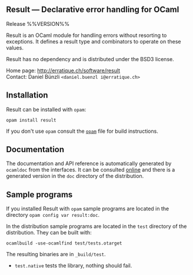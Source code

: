Result — Declarative error handling for OCaml
-------------------------------------------------------------------------------
Release %%VERSION%%

Result is an OCaml module for handling errors without resorting to
exceptions. It defines a result type and combinators to operate on
these values.

Result has no dependency and is distributed under the BSD3 license.

Home page: http://erratique.ch/software/result  
Contact: Daniel Bünzli `<daniel.buenzl i@erratique.ch>`

## Installation

Result can be installed with `opam`:

    opam install result

If you don't use `opam` consult the [`opam`](opam) file for build
instructions.

## Documentation

The documentation and API reference is automatically generated by
`ocamldoc` from the interfaces. It can be consulted [online][5]
and there is a generated version in the `doc` directory of the
distribution.

[5]: http://erratique.ch/software/result/doc/


## Sample programs

If you installed Result with `opam` sample programs are located in
the directory `opam config var result:doc`.

In the distribution sample programs are located in the `test`
directory of the distribution. They can be built with:

    ocamlbuild -use-ocamlfind test/tests.otarget

The resulting binaries are in `_build/test`.

- `test.native` tests the library, nothing should fail.

